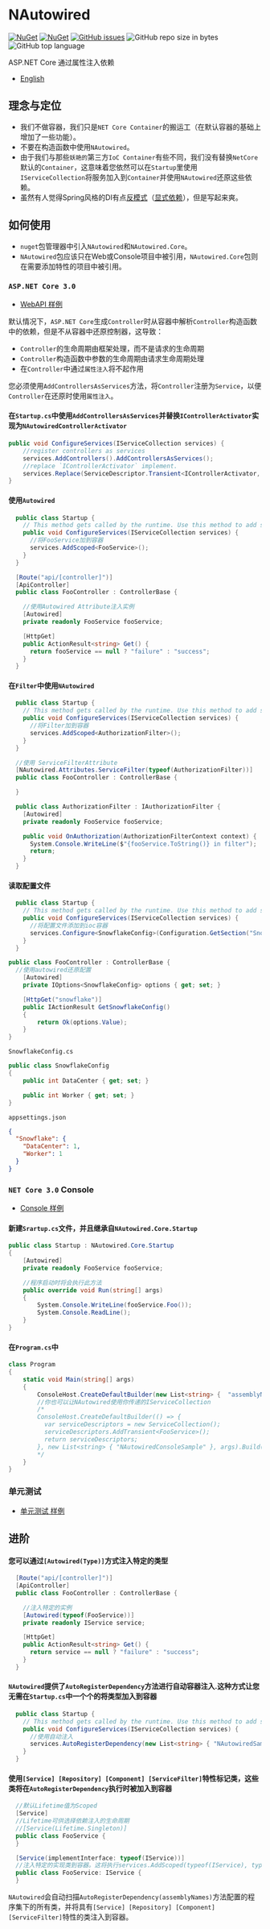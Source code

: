 # NAutowired 
[![NuGet](https://img.shields.io/nuget/v/NAutowired.svg?style=flat-square&logo=nuget)](https://www.nuget.org/packages/NAutowired)
[![NuGet](https://img.shields.io/nuget/dt/NAutowired?logo=nuget&style=flat-square)](https://www.nuget.org/packages/NAutowired)
[![GitHub issues](https://img.shields.io/github/issues/kirov-opensource/NAutowired.svg?style=flat-square&logo=github)](https://github.com/kirov-opensource/NAutowired/issues)
![GitHub repo size in bytes](https://img.shields.io/github/repo-size/kirov-opensource/NAutowired.svg?style=flat-square&logo=github)
![GitHub top language](https://img.shields.io/github/languages/top/kirov-opensource/NAutowired.svg?style=flat-square&logo=github)

ASP.NET Core 通过属性注入依赖
* [English](./README_EN.md)

## 理念与定位
* 我们不做容器，我们只是`NET Core Container`的搬运工（在默认容器的基础上增加了一些功能）。
* 不要在构造函数中使用`NAutowired`。
* 由于我们与那些`妖艳的`第三方`IoC Container`有些不同，我们没有替换`NetCore`默认的`Container`，这意味着您依然可以在`Startup`里使用`IServiceCollection`将服务加入到`Container`并使用`NAutowired`还原这些依赖。
* 虽然有人觉得Spring风格的DI有点[反模式](https://dzone.com/articles/spring-di-patterns-the-good-the-bad-and-the-ugly)（[显式依赖](https://docs.microsoft.com/zh-cn/dotnet/architecture/modern-web-apps-azure/architectural-principles#explicit-dependencies)），但是写起来爽。

## 如何使用
* `nuget`包管理器中引入`NAutowired`和`NAutowired.Core`。
* `NAutowired`包应该只在Web或Console项目中被引用，`NAutowired.Core`包则在需要添加特性的项目中被引用。

### `ASP.NET Core 3.0`
* [WebAPI 样例](./Sample/NAutowired.WebAPI.Sample)

默认情况下，`ASP.NET Core`生成`Controller`时从容器中解析`Controller`构造函数中的依赖，但是不从容器中还原控制器，这导致：
* `Controller`的生命周期由框架处理，而不是请求的生命周期
* `Controller`构造函数中参数的生命周期由请求生命周期处理
* 在`Controller`中通过`属性注入`将不起作用

您必须使用`AddControllersAsServices`方法，将`Controller`注册为`Service`，以便`Controller`在还原时使用`属性注入`。

#### 在`Startup.cs`中使用`AddControllersAsServices`并替换`IControllerActivator`实现为`NAutowiredControllerActivator`

```csharp
public void ConfigureServices(IServiceCollection services) {
    //register controllers as services
    services.AddControllers().AddControllersAsServices();
    //replace `IControllerActivator` implement.
    services.Replace(ServiceDescriptor.Transient<IControllerActivator, NAutowiredControllerActivator>());
}
```

#### 使用`Autowired`
```csharp
  public class Startup {
    // This method gets called by the runtime. Use this method to add services to the container.
    public void ConfigureServices(IServiceCollection services) {
      //将FooService加到容器
      services.AddScoped<FooService>();
    }
  }
```
```csharp
  [Route("api/[controller]")]
  [ApiController]
  public class FooController : ControllerBase {

    //使用Autowired Attribute注入实例
    [Autowired]
    private readonly FooService fooService;

    [HttpGet]
    public ActionResult<string> Get() {
      return fooService == null ? "failure" : "success";
    }
  }
```
#### 在`Filter`中使用`NAutowired`
```csharp
  public class Startup {
    // This method gets called by the runtime. Use this method to add services to the container.
    public void ConfigureServices(IServiceCollection services) {
      //将Filter加到容器
      services.AddScoped<AuthorizationFilter>();
    }
  }
```
```csharp
  //使用 ServiceFilterAttribute
  [NAutowired.Attributes.ServiceFilter(typeof(AuthorizationFilter))]
  public class FooController : ControllerBase {

  }
```
```csharp
  public class AuthorizationFilter : IAuthorizationFilter {
    [Autowired]
    private readonly FooService fooService;

    public void OnAuthorization(AuthorizationFilterContext context) {
      System.Console.WriteLine($"{fooService.ToString()} in filter");
      return;
    }
  }
```

#### 读取配置文件
```csharp
  public class Startup {
    // This method gets called by the runtime. Use this method to add services to the container.
    public void ConfigureServices(IServiceCollection services) {
      //将配置文件添加到ioc容器
      services.Configure<SnowflakeConfig>(Configuration.GetSection("Snowflake"));
    }
  }
```
```csharp
public class FooController : ControllerBase {
  //使用autowired还原配置
    [Autowired]
    private IOptions<SnowflakeConfig> options { get; set; }

    [HttpGet("snowflake")]
    public IActionResult GetSnowflakeConfig()
    {
        return Ok(options.Value);
    }
}
```
`SnowflakeConfig.cs`
```csharp
public class SnowflakeConfig
{
    public int DataCenter { get; set; }

    public int Worker { get; set; }
}
```
`appsettings.json`
```json
{
  "Snowflake": {
    "DataCenter": 1,
    "Worker": 1
  }
}
```
### `NET Core 3.0` Console
* [Console 样例](./Sample/NAutowired.Console.Sample)
#### 新建`Srartup.cs`文件，并且继承自`NAutowired.Core.Startup`
```csharp
public class Startup : NAutowired.Core.Startup
{
    [Autowired]
    private readonly FooService fooService;

    //程序启动时将会执行此方法
    public override void Run(string[] args)
    {
        System.Console.WriteLine(fooService.Foo());
        System.Console.ReadLine();
    }
}
```
#### 在`Program.cs`中
```csharp
class Program
{
    static void Main(string[] args)
    {
        ConsoleHost.CreateDefaultBuilder(new List<string> {  "assemblyName" }, args).Build().Run<Startup>();
        //你也可以让NAutowired使用你传递的IServiceCollection
        /*
        ConsoleHost.CreateDefaultBuilder(() => {
          var serviceDescriptors = new ServiceCollection();
          serviceDescriptors.AddTransient<FooService>();
          return serviceDescriptors;
        }, new List<string> { "NAutowiredConsoleSample" }, args).Build().Run<Startup>();
        */
    }
}
```
### 单元测试
* [单元测试 样例](./NAutowired.Console.Test)

## 进阶
#### 您可以通过`[Autowired(Type)]`方式注入特定的类型
```csharp
  [Route("api/[controller]")]
  [ApiController]
  public class FooController : ControllerBase {

    //注入特定的实例
    [Autowired(typeof(FooService))]
    private readonly IService service;

    [HttpGet]
    public ActionResult<string> Get() {
      return service == null ? "failure" : "success";
    }
  }
```
#### `NAutowired`提供了`AutoRegisterDependency`方法进行自动容器注入.这种方式让您无需在`Startup.cs`中一个个的将类型加入到容器
```csharp
  public class Startup {
    // This method gets called by the runtime. Use this method to add services to the container.
    public void ConfigureServices(IServiceCollection services) {
      //使用自动注入
      services.AutoRegisterDependency(new List<string> { "NAutowiredSample" });
    }
  }
```
#### 使用`[Service] [Repository] [Component] [ServiceFilter]`特性标记类，这些类将在`AutoRegisterDependency`执行时被加入到容器
```csharp
  //默认Lifetime值为Scoped
  [Service]
  //Lifetime可供选择依赖注入的生命周期
  //[Service(Lifetime.Singleton)]
  public class FooService {
  }

  [Service(implementInterface: typeof(IService))]
  //注入特定的实现类到容器。这将执行services.AddScoped(typeof(IService), typeof(FooService));
  public class FooService: IService {
  }

```
`NAutowired`会自动扫描`AutoRegisterDependency(assemblyNames)`方法配置的程序集下的所有类，并将具有`[Service] [Repository] [Component] [ServiceFilter]`特性的类注入到容器。
